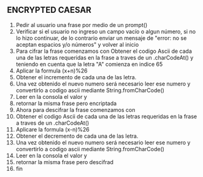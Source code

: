 ## ENCRYPTED CAESAR
1. Pedir al usuario una frase por medio de un prompt()
2. Verificar si el usuario no ingreso un campo vacío o algun número, si no lo hizo continuar, de lo contrario enviar un mensaje de "error: no se aceptan espacios y/o números" y volver al inicio
3. Para cifrar la frase comenzamos con Obtener el codigo Ascii de cada una de las letras requeridas en la frase a traves de un .charCodeAt() y teniendo en cuenta que la letra "A" comienza en indice 65
4. Aplicar la formula (x+n)%26
5. Obtener el incremento de cada una de las letra.
6. Una vez obtenido el nuevo numero será necesario leer ese numero y convertirlo a codigo ascii  mediante String.fromCharCode()
7. Leer en la consola el valor y
8. retornar la misma frase pero encriptada
9. Ahora para descifrar la frase comenzamos con
10. Obtener el codigo Ascii de cada una de las letras requeridas en la frase a traves de un .charCodeAt()
11. Aplicare la formula (x-n)%26
12. Obtener el decremento de cada una de las letra.
13. Una vez obtenido el nuevo numero será necesario leer ese numero y convertirlo a codigo ascii  mediante String.fromCharCode()
14. Leer en la consola el valor y
15. retornar la misma frase pero descifrad
16. fin
